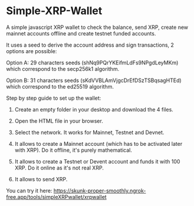 # Simple-XRP-Wallet
A simple javascript XRP wallet to check the balance, send XRP, create new mainnet accounts offline and create testnet funded accounts.

It uses a seed to derive the account address and sign transactions, 2 options are possible:

Option A: 29 characters seeds (shNq9PQrYKEifmLdFs9NPgdLeyMKm) which correspond to the secp256k1 algorithm.

Option B: 31 characters seeds (sKdVVBLAmVjgcDrEfDSzTSBqsagHTEd) which correspond to the ed25519 algorithm.

Step by step guide to set up the wallet:

1) Create an empty folder in your desktop and download the 4 files.

2) Open the HTML file in your browser.

3) Select the network. It works for Mainnet, Testnet and Devnet.

4) It allows to create a Mainnet account (which has to be activated later with XRP). Do it offline, it's purely mathematical.
 
5) It allows to create a Testnet or Devent account and funds it with 100 XRP. Do it online as it's not real XRP.

6) It allows to send XRP.

You can try it here: https://skunk-proper-smoothly.ngrok-free.app/tools/simpleXRPwallet/xrpwallet
